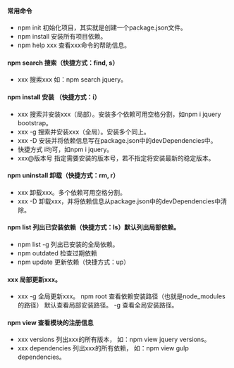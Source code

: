 #### 常用命令
- npm init 初始化项目，其实就是创建一个package.json文件。
- npm install 安装所有项目依赖。
- npm help xxx 查看xxx命令的帮助信息。
#### npm search 搜索（快捷方式：find, s）
- xxx 搜索xxx 如：npm search jquery。
#### npm install 安装 （快捷方式：i）
- xxx 搜索并安装xxx（局部）。安装多个依赖可用空格分割，如npm i jquery bootstrap。
- xxx -g 搜索并安装xxx（全局）。安装多个同上。
- xxx -D 安装并将依赖信息写在package.json中的devDependencies中。
- 快捷方式 i均可，如npm i jquery。
- xxx@版本号 指定需要安装的版本号，若不指定将安装最新的稳定版本。
#### npm uninstall 卸载（快捷方式：rm, r）
- xxx 卸载xxx。多个依赖可用空格分割。
- xxx -D 卸载xxx，并将依赖信息从package.json中的devDependencies中清除。
#### npm list 列出已安装依赖（快捷方式：ls）默认列出局部依赖。
- npm list -g 列出已安装的全局依赖。
- npm outdated 检查过期依赖
- npm update 更新依赖（快捷方式：up）
#### xxx 局部更新xxx。
- xxx -g 全局更新xxx。
npm root 查看依赖安装路径（也就是node_modules的路径）
默认查看局部安装路径。
-g 查看全局安装路径。
#### npm view 查看模块的注册信息
- xxx versions 列出xxx的所有版本， 如：npm view jquery versions。
- xxx dependencies 列出xxx的所有依赖， 如：npm view gulp dependencies。